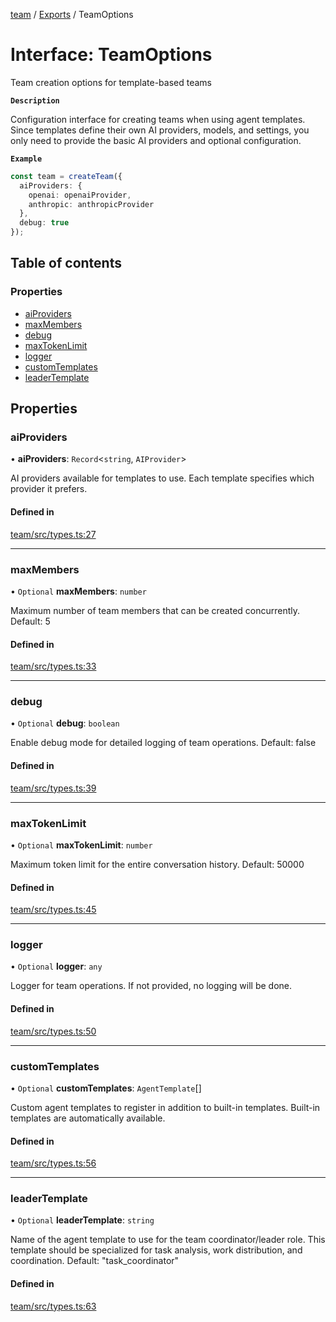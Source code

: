 <!-- 
 ⚠️  AUTO-GENERATED FILE - DO NOT EDIT MANUALLY
 This file is automatically generated by scripts/docs-generator.js
 To make changes, edit the source TypeScript files or update the generator script
-->

[team](../../) / [Exports](../modules) / TeamOptions

# Interface: TeamOptions

Team creation options for template-based teams

**`Description`**

Configuration interface for creating teams when using agent templates.
Since templates define their own AI providers, models, and settings,
you only need to provide the basic AI providers and optional configuration.

**`Example`**

```typescript
const team = createTeam({
  aiProviders: {
    openai: openaiProvider,
    anthropic: anthropicProvider
  },
  debug: true
});
```

## Table of contents

### Properties

- [aiProviders](TeamOptions#aiproviders)
- [maxMembers](TeamOptions#maxmembers)
- [debug](TeamOptions#debug)
- [maxTokenLimit](TeamOptions#maxtokenlimit)
- [logger](TeamOptions#logger)
- [customTemplates](TeamOptions#customtemplates)
- [leaderTemplate](TeamOptions#leadertemplate)

## Properties

### aiProviders

• **aiProviders**: `Record`\<`string`, `AIProvider`\>

AI providers available for templates to use.
Each template specifies which provider it prefers.

#### Defined in

[team/src/types.ts:27](https://github.com/woojubb/robota/blob/bdf92966fb2bc9eb8d5a633591fffc1261e7f0f5/packages/team/src/types.ts#L27)

___

### maxMembers

• `Optional` **maxMembers**: `number`

Maximum number of team members that can be created concurrently.
Default: 5

#### Defined in

[team/src/types.ts:33](https://github.com/woojubb/robota/blob/bdf92966fb2bc9eb8d5a633591fffc1261e7f0f5/packages/team/src/types.ts#L33)

___

### debug

• `Optional` **debug**: `boolean`

Enable debug mode for detailed logging of team operations.
Default: false

#### Defined in

[team/src/types.ts:39](https://github.com/woojubb/robota/blob/bdf92966fb2bc9eb8d5a633591fffc1261e7f0f5/packages/team/src/types.ts#L39)

___

### maxTokenLimit

• `Optional` **maxTokenLimit**: `number`

Maximum token limit for the entire conversation history.
Default: 50000

#### Defined in

[team/src/types.ts:45](https://github.com/woojubb/robota/blob/bdf92966fb2bc9eb8d5a633591fffc1261e7f0f5/packages/team/src/types.ts#L45)

___

### logger

• `Optional` **logger**: `any`

Logger for team operations. If not provided, no logging will be done.

#### Defined in

[team/src/types.ts:50](https://github.com/woojubb/robota/blob/bdf92966fb2bc9eb8d5a633591fffc1261e7f0f5/packages/team/src/types.ts#L50)

___

### customTemplates

• `Optional` **customTemplates**: `AgentTemplate`[]

Custom agent templates to register in addition to built-in templates.
Built-in templates are automatically available.

#### Defined in

[team/src/types.ts:56](https://github.com/woojubb/robota/blob/bdf92966fb2bc9eb8d5a633591fffc1261e7f0f5/packages/team/src/types.ts#L56)

___

### leaderTemplate

• `Optional` **leaderTemplate**: `string`

Name of the agent template to use for the team coordinator/leader role.
This template should be specialized for task analysis, work distribution, and coordination.
Default: "task_coordinator"

#### Defined in

[team/src/types.ts:63](https://github.com/woojubb/robota/blob/bdf92966fb2bc9eb8d5a633591fffc1261e7f0f5/packages/team/src/types.ts#L63)
